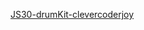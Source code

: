 <a href="https://replit.com/@clevercoderjoy/JS30-drumKit-clevercoderjoy#script.js" target="_blank">JS30-drumKit-clevercoderjoy</a>
